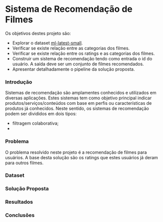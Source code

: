 # **Sistema de Recomendação de Filmes**

Os objetivos destes projeto são:

* Explorar o dataset [ml-latest-small](http://files.grouplens.org/datasets/movielens/ml-latest-small.zip).
* Verificar se existe relação entre as categorias dos filmes.
* Verificar se existe relação entre os ratings e as categorias dos filmes.
* Construir um sistema de recomendação tendo como entrada o id do usuário. A saída deve ser um conjunto de filmes recomendados.
* Apresentar detalhadamente o pipeline da solução proposta.

### **Introdução**

Sistemas de recomendação são amplamentes conhecidos e utilizados em diversas aplicações. Estes sistemas tem como objetivo principal indicar produtos/serviços/conteúdos com base em perfis ou características de produtos já conhecidos. Neste sentido, os sistemas de recomendação podem ser divididos em dois tipos:
- filtragem colaborativa;
-  


### **Problema**
O problema resolvido neste projeto é a recomendação de filmes para usuários. A base desta solução são os ratings que estes usuários já deram para outros filmes.


### **Dataset**




### **Solução Proposta**




### **Resultados**




### **Conclusões**


